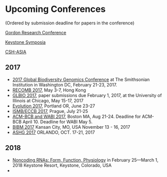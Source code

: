 # Upcoming Conferences

(Ordered by submission deadline for papers in the conference)

[Gordon Research Conference](https://www.grc.org/meetings.aspx?year=2018)

[Keystone Symposia](http://www.keystonesymposia.org/)

[CSH-ASIA](http://www.csh-asia.org/Meetings.html)



## 2017

+ [2017 Global Biodiversity Genomics Conference](http://www.biogenomics2017.org/) at The Smithsonian Institution in Washington DC, February 21-23, 2017.
+ [RECOMB 2017](http://cb.csail.mit.edu/cb/recomb2017/), May 3-7, Hong Kong
+ [GLBIO 2017](https://www.iscb.org/glbio2017), paper submissions due February 1, 2017, at the University of Illinois at Chicago, May 15-17, 2017
+ [Evolution 2017](http://www.evolutionmeetings.org/evolution-2017---portland-oregon.html), Portland OR, June 23-27
+ [ISMB/ECCB 2017](https://www.iscb.org/ismbeccb2017), Prague, July 21-25
+ [ACM-BCB and WABI 2017](http://acm-bcb.org/2017/index.php), Boston MA, Aug 21-24. Deadline for ACM-BCB April 10. Deadline for WABI May 5.
+ [BIBM 2017](http://muii.missouri.edu/bibm2017/) Kansan City, MO, USA November 13 - 16, 2017
+ [ASHG 2017](https://www.ashg.org/2017meeting/) ORLANDO, OCT. 17-21, 2017

## 2018

+ [Noncoding RNAs: Form, Function, Physiology](http://www.keystonesymposia.org/index.cfm?e=web.Meeting.Program&meetingid=1540) in February 25—March 1, 2018
Keystone Resort, Keystone, Colorado, USA
+ 
